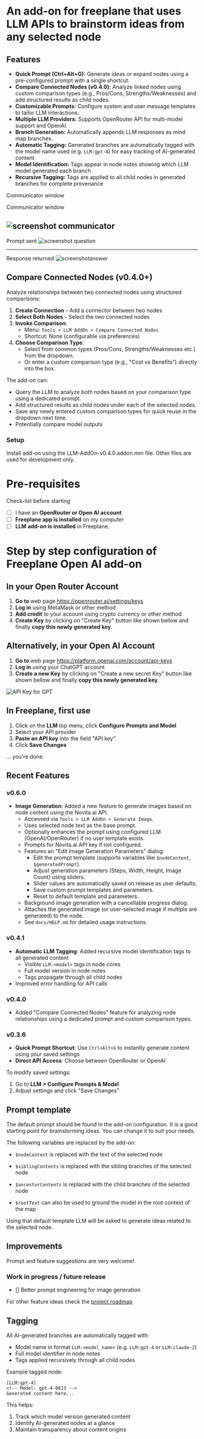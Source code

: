 # An add-on for freeplane that uses LLM APIs to brainstorm ideas from any selected node

## Features
- **Quick Prompt (Ctrl+Alt+G):** Generate ideas or expand nodes using a pre-configured prompt with a single shortcut.
- **Compare Connected Nodes (v0.4.0):** Analyze linked nodes using custom comparison types (e.g., Pros/Cons, Strengths/Weaknesses) and add structured results as child nodes.
- **Customizable Prompts:** Configure system and user message templates to tailor LLM interactions.
- **Multiple LLM Providers:** Supports OpenRouter API for multi-model support and OpenAI.
- **Branch Generation:** Automatically appends LLM responses as mind map branches.
- **Automatic Tagging:** Generated branches are automatically tagged with the model name used (e.g. `LLM:gpt-4`) for easy tracking of AI-generated content
- **Model Identification:** Tags appear in node notes showing which LLM model generated each branch
- **Recursive Tagging:** Tags are applied to all child nodes in generated branches for complete provenance

Communicator window

Communicator window

![screenshot communicator](images/ChatGptCommunicator.png)
-----------

Prompt sent
![screenshot question](images/ChatGptQuestion.png)

-----------
Response returned
![screenshotanswer](images/ChatGptAnswer.png)

## Compare Connected Nodes (v0.4.0+)
Analyze relationships between two connected nodes using structured comparisons:

1. **Create Connection** - Add a connector between two nodes
2. **Select Both Nodes** - Select the two connected nodes
3. **Invoke Comparison**:
   - Menu: `Tools > LLM AddOn > Compare Connected Nodes`
   - Shortcut: None (configurable via preferences)
4. **Choose Comparison Type**:
   - Select from common types (Pros/Cons, Strengths/Weaknesses etc.) from the dropdown.
   - Or enter a custom comparison type (e.g., "Cost vs Benefits") directly into the box.

The add-on can:
- Query the LLM to analyze both nodes based on your comparison type using a dedicated prompt.
- Add structured results as child nodes under each of the selected nodes.
- Save any newly entered custom comparison types for quick reuse in the dropdown next time.
- Potentially compare model outputs

### Setup
Install add-on using the LLM-AddOn-v0.4.0.addon.mm file. Other files are used for development only.

# Pre-requisites

Check-list before starting
- [ ] I have an **OpenRouter or Open AI account**
- [ ] **Freeplane app is installed** on my computer
- [ ] **LLM add-on is installed** in Freeplane.

# Step by step configuration of Freeplane Open AI add-on

## In your Open Router Account

1. **Go to** web page https://openrouter.ai/settings/keys
2. **Log in** using MetaMask or other method
3. **Add credit** to your account using crypto currency or other method
4. **Create Key** by clicking on "Create Key" button like shown bellow and finally **copy this newly generated key**.

## Alternatively, in your Open AI Account

1. **Go to** web page https://platform.openai.com/account/api-keys
2. **Log in** using your ChatGPT account
3. **Create a new Key** by clicking on "Create a new secret Key" button like shown bellow and finally **copy this newly generated key**.

![API Key for GPT](images/openAI-Setup.jpg)

## In Freeplane, first use

1. Click on the **LLM** top menu, click **Configure Prompts and Model**
2. Select your API provider
3. **Paste an API key** into the field "API key".
4. Click **Save Changes**

... you're done.

## Recent Features
### v0.6.0
- **Image Generation**: Added a new feature to generate images based on node content using the Novita.ai API.
  - Accessed via `Tools > LLM AddOn > Generate Image`.
  - Uses selected node text as the base prompt.
  - Optionally enhances the prompt using configured LLM (OpenAI/OpenRouter) if no user template exists.
  - Prompts for Novita.ai API key if not configured.
  - Features an "Edit Image Generation Parameters" dialog:
    - Edit the prompt template (supports variables like `$nodeContent`, `$generatedPrompt`).
    - Adjust generation parameters (Steps, Width, Height, Image Count) using sliders.
    - Slider values are automatically saved on release as user defaults.
    - Save custom prompt templates and parameters.
    - Reset to default template and parameters.
  - Background image generation with a cancellable progress dialog.
  - Attaches the generated image (or user-selected image if multiple are generated) to the node.
  - See `docs/HELP.md` for detailed usage instructions.

### v0.4.1
- **Automatic LLM Tagging**: Added recursive model identification tags to all generated content
  - Visible `LLM:<model>` tags in node cores
  - Full model version in node notes
  - Tags propagate through all child nodes
- Improved error handling for API calls

### v0.4.0
- Added "Compare Connected Nodes" feature for analyzing node relationships using a dedicated prompt and custom comparison types.
### v0.3.6
- **Quick Prompt Shortcut**: Use `Ctrl+Alt+G` to instantly generate content using your saved settings
- **Direct API Access**: Choose between OpenRouter or OpenAI

To modify saved settings:
1. Go to **LLM > Configure Prompts & Model**
2. Adjust settings and click "Save Changes"

## Prompt template
The default prompt should be found in the add-on configuration.
It is a good starting point for brainstorming ideas. You can change it to suit your needs.

The following variables are replaced by the add-on:
- `$nodeContent` is replaced with the text of the selected node
- `$siblingContents` is replaced with the sibling branches of the selected node
- `$ancestorContents` is replaced with the child branches of the selected node

- `$rootText` can also be used to ground the model in the root context of the map

Using that default template LLM will be asked to generate ideas related to the selected node.

## Improvements
Prompt and feature suggestions are very welcome!

### Work in progress / future release
- [] Better prompt engineering for image generation 

For other feature ideas check the [project roadmap](docs/ROADMAP.md)

## Tagging
All AI-generated branches are automatically tagged with:
- Model name in format `LLM:<model_name>` (e.g. `LLM:gpt-4` or `LLM:claude-2`)
- Full model identifier in node notes
- Tags applied recursively through all child nodes

Example tagged node:
```
[LLM:gpt-4]
<!-- Model: gpt-4-0613 -->
Generated content here...
```

This helps:
1. Track which model version generated content
2. Identify AI-generated nodes at a glance
3. Maintain transparency about content origins

